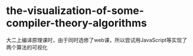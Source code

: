 # the-visualization-of-some-compiler-theory-algorithms
大二上编译原理课时，由于同时选修了web课，所以尝试用JavaScript等实现了两个算法的可视化
